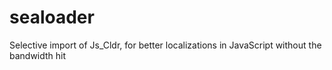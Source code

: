 sealoader
=========

Selective import of Js_Cldr, for better localizations in JavaScript without the bandwidth hit
